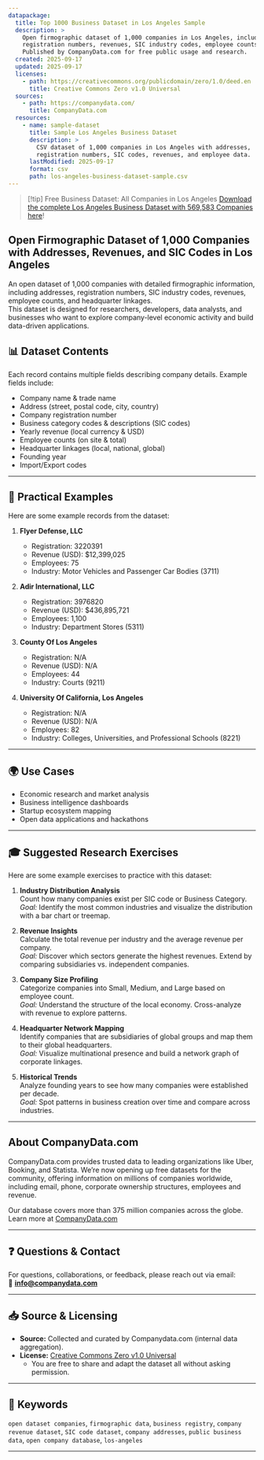 ```yaml
---
datapackage:
  title: Top 1000 Business Dataset in Los Angeles Sample
  description: >
    Open firmographic dataset of 1,000 companies in Los Angeles, including addresses, 
    registration numbers, revenues, SIC industry codes, employee counts, and headquarter linkages. 
    Published by CompanyData.com for free public usage and research.
  created: 2025-09-17
  updated: 2025-09-17
  licenses:
    - path: https://creativecommons.org/publicdomain/zero/1.0/deed.en
      title: Creative Commons Zero v1.0 Universal
  sources:
    - path: https://companydata.com/
      title: CompanyData.com
  resources:
    - name: sample-dataset
      title: Sample Los Angeles Business Dataset
      description: >
        CSV dataset of 1,000 companies in Los Angeles with addresses, 
        registration numbers, SIC codes, revenues, and employee data.
      lastModified: 2025-09-17
      format: csv
      path: los-angeles-business-dataset-sample.csv
---
```


> [!tip] Free Business Dataset: All Companies in Los Angeles
> [Download the complete Los Angeles Business Dataset with 569,583 Companies here](https://companydata.com/wp-content/uploads/datasets/los-angeles-business-dataset.csv.zip)!

## Open Firmographic Dataset of 1,000 Companies with Addresses, Revenues, and SIC Codes in Los Angeles

An open dataset of 1,000 companies with detailed firmographic information, including addresses, registration numbers, SIC industry codes, revenues, employee counts, and headquarter linkages.  
This dataset is designed for researchers, developers, data analysts, and businesses who want to explore company-level economic activity and build data-driven applications.


## 📊 Dataset Contents

Each record contains multiple fields describing company details. Example fields include:

- Company name & trade name  
- Address (street, postal code, city, country)  
- Company registration number  
- Business category codes & descriptions (SIC codes)  
- Yearly revenue (local currency & USD)  
- Employee counts (on site & total)  
- Headquarter linkages (local, national, global)  
- Founding year  
- Import/Export codes  

---

## 🔎 Practical Examples

Here are some example records from the dataset:

1. **Flyer Defense, LLC** 
   - Registration: 3220391  
   - Revenue (USD): $12,399,025  
   - Employees: 75  
   - Industry: Motor Vehicles and Passenger Car Bodies (3711)  

2. **Adir International, LLC** 
   - Registration: 3976820  
   - Revenue (USD): $436,895,721  
   - Employees: 1,100  
   - Industry: Department Stores (5311)  

3. **County Of Los Angeles** 
   - Registration: N/A  
   - Revenue (USD): N/A  
   - Employees: 44  
   - Industry: Courts (9211)  

4. **University Of California, Los Angeles** 
   - Registration: N/A  
   - Revenue (USD): N/A  
   - Employees: 82  
   - Industry: Colleges, Universities, and Professional Schools (8221)

---

## 🌍 Use Cases
- Economic research and market analysis  
- Business intelligence dashboards  
- Startup ecosystem mapping  
- Open data applications and hackathons  

---

## 🎓 Suggested Research Exercises

Here are some example exercises to practice with this dataset:

1. **Industry Distribution Analysis**  
   Count how many companies exist per SIC code or Business Category.  
   *Goal:* Identify the most common industries and visualize the distribution with a bar chart or treemap.

2. **Revenue Insights**  
   Calculate the total revenue per industry and the average revenue per company.  
   *Goal:* Discover which sectors generate the highest revenues. Extend by comparing subsidiaries vs. independent companies.

3. **Company Size Profiling**  
   Categorize companies into Small, Medium, and Large based on employee count.  
   *Goal:* Understand the structure of the local economy. Cross-analyze with revenue to explore patterns.

4. **Headquarter Network Mapping**  
   Identify companies that are subsidiaries of global groups and map them to their global headquarters.  
   *Goal:* Visualize multinational presence and build a network graph of corporate linkages.

5. **Historical Trends**  
   Analyze founding years to see how many companies were established per decade.  
   *Goal:* Spot patterns in business creation over time and compare across industries.

---

## About CompanyData.com

CompanyData.com provides trusted data to leading organizations like Uber, Booking, and Statista. We’re now opening up free datasets for the community, offering information on millions of companies worldwide, including email, phone, corporate ownership structures, employees and revenue.

Our database covers more than 375 million companies across the globe.
Learn more at [CompanyData.com](https://companydata.com)

---

## ❓ Questions & Contact
For questions, collaborations, or feedback, please reach out via email:  
📧 **info@companydata.com**

---

## 📥 Source & Licensing

- **Source:** Collected and curated by Companydata.com (internal data aggregation).  
- **License:** [Creative Commons Zero v1.0 Universal](https://creativecommons.org/publicdomain/zero/1.0/deed.en)  
  - You are free to share and adapt the dataset all without asking permission.

---

## 🔑 Keywords
`open dataset companies`, `firmographic data`, `business registry`, `company revenue dataset`, `SIC code dataset`, `company addresses`, `public business data`, `open company database`, `los-angeles`

---

